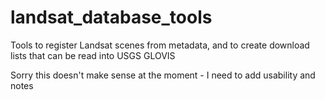 # landsat_database_tools
Tools to register Landsat scenes from metadata, and to create download lists that can be read into USGS GLOVIS

Sorry this doesn't make sense at the moment - I need to add usability and notes
